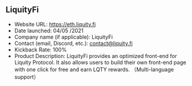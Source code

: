 ## LiquityFi
- Website URL: https://eth.liquity.fi
- Date launched: 04/05 /2021 
- Company name (if applicable): LiquityFi
- Contact (email, Discord, etc.): contact@liquity.fi
- Kickback Rate: 100% 
- Product Description: LiquityFi provides an optimized front-end for Liquity Protocol. It also allows users to build their own front-end page with one click for free and earn LQTY rewards. （Multi-language support）
